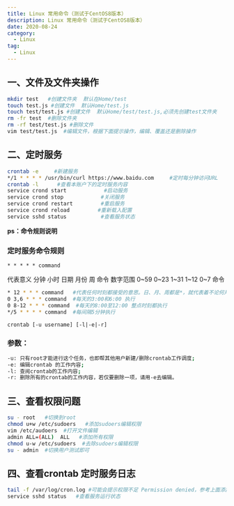 ```yaml
---
title: Linux 常用命令（测试于CentOS8版本）
description: Linux 常用命令（测试于CentOS8版本）
date: 2020-08-24
category:
  - Linux
tag:
  - Linux
---
```


<!-- more -->

## 一、文件及文件夹操作

```sh
mkdir test   #创建文件夹  默认在Home/test
touch test.js #创建文件  默认Home/test.js  
touch test/test.js #创建文件  默认Home/test/test.js,必须先创建test文件夹
rm -fr test  #删除文件夹
rm -rf test/test.js #删除文件
vim test/test.js  #编辑文件，根据下面提示操作，编辑、覆盖还是删除操作
```

## 二、定时服务

```sh
crontab -e     #新建服务
*/1 * * * * /usr/bin/curl https://www.baidu.com     #定时每分钟访问URL
crontab -l      #查看本账户下的定时服务内容
service crond start            #启动服务
service crond stop            #关闭服务
service crond restart         #重启服务
service crond reload         #重新载入配置
service sshd status           #查看服务状态
```

**ps：命令规则说明**

### 定时服务命令规则
`* * * * * command`

 代表意义	分钟	  小时    日期    月份	 周	命令 
 数字范围	0~59      0~23    1~31    1~12	 0~7	命令 

```sh
* 12 * * * command   #代表任何时刻都接受的意思。日、月、周都是*，就代表着不论何月、何日的礼拜几的12：00都执行
0 3,6 * * * command  #每天的3:00和6:00 执行
0 8-12 * * * command  #每天的8:00至12:00 整点时刻都执行
*/5 * * * * command  #每间隔5分钟执行
```

`crontab [-u username] [-l|-e|-r]`
### 参数：
```sh
-u: 只有root才能进行这个任务，也即帮其他用户新建/删除crontab工作调度;
-e: 编辑crontab 的工作内容;
-l: 查阅crontab的工作内容;
-r: 删除所有的crontab的工作内容，若仅要删除一项，请用-e去编辑。
```

## 三、查看权限问题

```sh
su - root   #切换到root
chmod u+w /etc/sudoers   #添加sudoers编辑权限
vim /etc/audoers  #打开文件编辑
admin ALL=(ALL)  ALL   #添加所有权限
chmod u-w /etc/sudoers  #去除sudoers编辑权限
su - admin  #切换用户测试即可
```

## 四、查看crontab 定时服务日志

```sh
tail -f /var/log/cron.log #可能会提示权限不足 Permission denied，参考上面添加权限即可
service sshd status   #查看服务运行状态
```